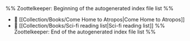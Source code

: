 %% Zoottelkeeper: Beginning of the autogenerated index file list  %%
- 📄 [[Collection/Books/Come Home to Atropos|Come Home to Atropos]]
- 📄 [[Collection/Books/Sci-fi reading list|Sci-fi reading list]]
%% Zoottelkeeper: End of the autogenerated index file list  %%
